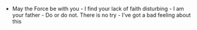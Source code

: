  - May the Force be with you                                                         - I find your lack of faith disturbing                                              - I am your father                                                                  - Do or do not. There is no try                                                     - I've got a bad feeling about this 

